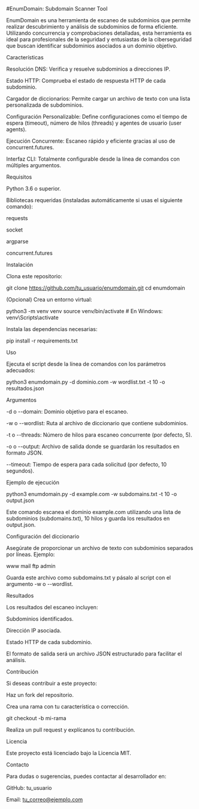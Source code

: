 #EnumDomain: Subdomain Scanner Tool

EnumDomain es una herramienta de escaneo de subdominios que permite realizar descubrimiento y análisis de subdominios de forma eficiente. Utilizando concurrencia y comprobaciones detalladas, esta herramienta es ideal para profesionales de la seguridad y entusiastas de la ciberseguridad que buscan identificar subdominios asociados a un dominio objetivo.

Características

Resolución DNS: Verifica y resuelve subdominios a direcciones IP.

Estado HTTP: Comprueba el estado de respuesta HTTP de cada subdominio.

Cargador de diccionarios: Permite cargar un archivo de texto con una lista personalizada de subdominios.

Configuración Personalizable: Define configuraciones como el tiempo de espera (timeout), número de hilos (threads) y agentes de usuario (user agents).

Ejecución Concurrente: Escaneo rápido y eficiente gracias al uso de concurrent.futures.

Interfaz CLI: Totalmente configurable desde la línea de comandos con múltiples argumentos.

Requisitos

Python 3.6 o superior.

Bibliotecas requeridas (instaladas automáticamente si usas el siguiente comando):

requests

socket

argparse

concurrent.futures

Instalación

Clona este repositorio:

git clone https://github.com/tu_usuario/enumdomain.git
cd enumdomain

(Opcional) Crea un entorno virtual:

python3 -m venv venv
source venv/bin/activate # En Windows: venv\Scripts\activate

Instala las dependencias necesarias:

pip install -r requirements.txt

Uso

Ejecuta el script desde la línea de comandos con los parámetros adecuados:

python3 enumdomain.py -d dominio.com -w wordlist.txt -t 10 -o resultados.json

Argumentos

-d o --domain: Dominio objetivo para el escaneo.

-w o --wordlist: Ruta al archivo de diccionario que contiene subdominios.

-t o --threads: Número de hilos para escaneo concurrente (por defecto, 5).

-o o --output: Archivo de salida donde se guardarán los resultados en formato JSON.

--timeout: Tiempo de espera para cada solicitud (por defecto, 10 segundos).

Ejemplo de ejecución

python3 enumdomain.py -d example.com -w subdomains.txt -t 10 -o output.json

Este comando escanea el dominio example.com utilizando una lista de subdominios (subdomains.txt), 10 hilos y guarda los resultados en output.json.

Configuración del diccionario

Asegúrate de proporcionar un archivo de texto con subdominios separados por líneas. Ejemplo:

www
mail
ftp
admin

Guarda este archivo como subdomains.txt y pásalo al script con el argumento -w o --wordlist.

Resultados

Los resultados del escaneo incluyen:

Subdominios identificados.

Dirección IP asociada.

Estado HTTP de cada subdominio.

El formato de salida será un archivo JSON estructurado para facilitar el análisis.

Contribución

Si deseas contribuir a este proyecto:

Haz un fork del repositorio.

Crea una rama con tu característica o corrección.

git checkout -b mi-rama

Realiza un pull request y explícanos tu contribución.

Licencia

Este proyecto está licenciado bajo la Licencia MIT.

Contacto

Para dudas o sugerencias, puedes contactar al desarrollador en:

GitHub: tu_usuario

Email: tu_correo@ejemplo.com
